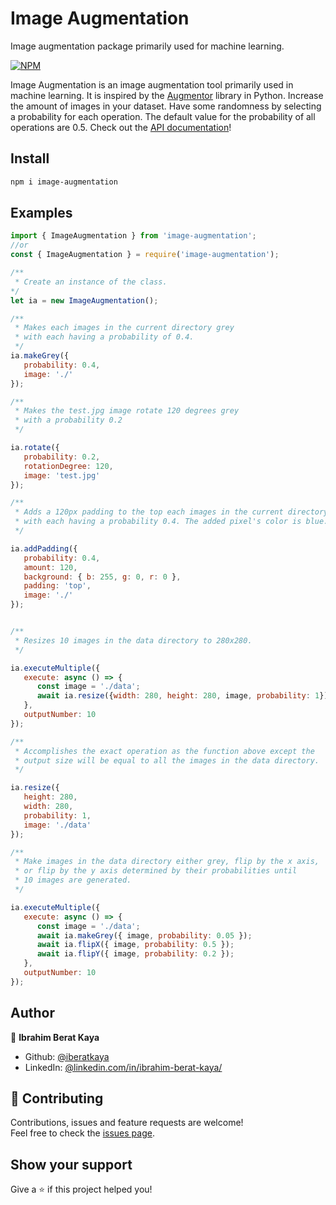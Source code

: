 # Image Augmentation

Image augmentation package primarily used for machine learning.

[![NPM](https://nodei.co/npm/image-augmentation.png)](https://nodei.co/npm/image-augmentation/)

Image Augmentation is an image augmentation tool primarily used in machine learning. It is inspired by the [Augmentor](https://github.com/mdbloice/Augmentor) library in Python. Increase the amount of images in your dataset. Have some randomness by selecting a probability for each operation. The default value for the probability of all operations are 0.5. Check out the [API documentation](https://iberatkaya.github.io/image-augmentation/)!


## Install

```sh
npm i image-augmentation
```
## Examples
```javascript
import { ImageAugmentation } from 'image-augmentation';
//or
const { ImageAugmentation } = require('image-augmentation');

/**
 * Create an instance of the class.
*/
let ia = new ImageAugmentation();

/**
 * Makes each images in the current directory grey 
 * with each having a probability of 0.4.
 */
ia.makeGrey({
   probability: 0.4,
   image: './'
});

/**
 * Makes the test.jpg image rotate 120 degrees grey 
 * with a probability 0.2
 */

ia.rotate({
   probability: 0.2,
   rotationDegree: 120,
   image: 'test.jpg'
});

/**
 * Adds a 120px padding to the top each images in the current directory 
 * with each having a probability 0.4. The added pixel's color is blue.
 */

ia.addPadding({
   probability: 0.4,
   amount: 120,
   background: { b: 255, g: 0, r: 0 },
   padding: 'top',
   image: './'
});


/**
 * Resizes 10 images in the data directory to 280x280.
 */

ia.executeMultiple({
   execute: async () => {
      const image = './data';
      await ia.resize({width: 280, height: 280, image, probability: 1});
   },
   outputNumber: 10
});

/**
 * Accomplishes the exact operation as the function above except the
 * output size will be equal to all the images in the data directory.
 */

ia.resize({
   height: 280,
   width: 280,
   probability: 1,
   image: './data'
});

/**
 * Make images in the data directory either grey, flip by the x axis, 
 * or flip by the y axis determined by their probabilities until
 * 10 images are generated.
 */

ia.executeMultiple({
   execute: async () => {
      const image = './data';
      await ia.makeGrey({ image, probability: 0.05 });
      await ia.flipX({ image, probability: 0.5 });
      await ia.flipY({ image, probability: 0.2 });
   },
   outputNumber: 10
});

```

## Author

👤 **Ibrahim Berat Kaya**

* Github: [@iberatkaya](https://github.com/iberatkaya)
* LinkedIn: [@linkedin.com/in/ibrahim-berat-kaya/](https://linkedin.com/in/ibrahim-berat-kaya/)

## 🤝 Contributing

Contributions, issues and feature requests are welcome!<br />Feel free to check the [issues page](https://github.com/iberatkaya/image-augmentation/issues). 

## Show your support

Give a ⭐️ if this project helped you!